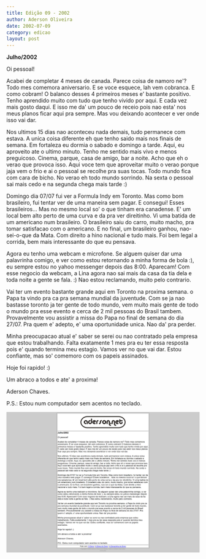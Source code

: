 ```yaml
---
title: Edição 09 - 2002
author: Aderson Oliveira
date: 2002-07-09
category: edicao
layout: post
---
```


**Julho/2002**

Oi pessoal!

Acabei de completar 4 meses de canada. Parece coisa de namoro ne'? Todo mes comemora aniversario. E se voce esquece, lah vem cobranca. E como cobram! O balanco desses 4 primeiros meses e' bastante positivo. Tenho aprendido muito com tudo que tenho vivido por aqui. E cada vez mais gosto daqui. E isso me da' um pouco de receio pois nao esta' nos meus planos ficar aqui pra sempre. Mas vou deixando acontecer e ver onde isso vai dar.

Nos ultimos 15 dias nao aconteceu nada demais, tudo permanece com estava. A unica coisa diferente eh que tenho saido mais nos finais de semana. Em fortaleza eu dormia o sabado e domingo a tarde. Aqui, eu aproveito ate o ultimo minuto. Tenho me sentido mais vivo e menos preguicoso. Cinema, parque, casa de amigo, bar a noite. Acho que eh o verao que provoca isso. Aqui voce tem que aproveitar muito o verao porque jaja vem o frio e ai o pessoal se recolhe pra suas tocas. Todo mundo fica com cara de bicho. No verao eh todo mundo sorrindo. Na sexta o pessoal sai mais cedo e na segunda chega mais tarde :)

Domingo dia 07/07 fui ver a Formula Indy em Toronto. Mas como bom brasileiro, fui tentar ver de uma maneira sem pagar. E consegui! Esses brasileiros... Mas no mesmo local so' o que tinham era canadense. E' um local bem alto perto de uma curva e da pra ver direitinho. Vi uma batida de um americano num brasileiro. O brasileiro saiu do carro, muito macho, pra tomar satisfacao com o americano. E no final, um brasileiro ganhou, nao-sei-o-que da Mata. Com direito a hino nacional e tudo mais. Foi bem legal a corrida, bem mais interessante do que eu pensava.

Agora eu tenho uma webcam e microfone. Se alguem quiser dar uma palavrinha comigo, e ver como estou retornando a minha forma de bola :), eu sempre estou no yahoo messenger depois das 8:00. Aparecam! Com esse negocio da webcam, a Lina agora nao sai mais da casa da tia dela e toda noite a gente se fala. :) Nao estou reclamando, muito pelo contrario.

Vai ter um evento bastante grande aqui em Toronto na proxima semana. o Papa ta vindo pra ca pra semana mundial da juventude. Com se ja nao bastasse toronto ja ter gente de todo mundo, vem muito mais gente de todo o mundo pra esse evento e cerca de 2 mil pessoas do Brasil tambem. Provavelmente vou assistir a missa do Papa no final de semana do dia 27/07. Pra quem e' adepto, e' uma oportunidade unica. Nao da' pra perder.

Minha preocupacao atual e' saber se serei ou nao contratado pela empresa que estou trabalhando. Falta exatamente 1 mes pra eu ter essa resposta pois e' quando termina meu estagio. Vamos ver no que vai dar. Estou confiante, mas so' comemoro com os papeis assinados.

Hoje foi rapido! :)

Um abraco a todos e ate' a proxima!

Aderson Chaves.

P.S.: Estou num computador sem acentos no teclado.

[![Imagem no site original](/assets/images/edicao09.png)](/assets/images/edicao09.png)